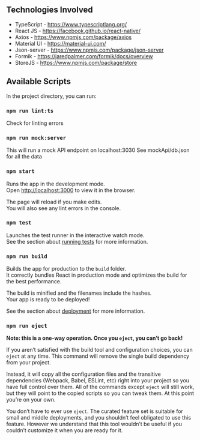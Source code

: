 ## Technologies Involved

- TypeScript - https://www.typescriptlang.org/
- React JS - https://facebook.github.io/react-native/
- Axios - https://www.npmjs.com/package/axios
- Material UI - https://material-ui.com/
- Json-server - https://www.npmjs.com/package/json-server
- Formik - https://jaredpalmer.com/formik/docs/overview
- StoreJS - https://www.npmjs.com/package/store

## Available Scripts

In the project directory, you can run:

### `npm run lint:ts`

Check for linting errors

### `npm run mock:server`

This will run a mock API endpoint on localhost:3030
See mockApi/db.json for all the data

### `npm start`

Runs the app in the development mode.<br>
Open [http://localhost:3000](http://localhost:3000) to view it in the browser.

The page will reload if you make edits.<br>
You will also see any lint errors in the console.

### `npm test`

Launches the test runner in the interactive watch mode.<br>
See the section about [running tests](https://facebook.github.io/create-react-app/docs/running-tests) for more information.

### `npm run build`

Builds the app for production to the `build` folder.<br>
It correctly bundles React in production mode and optimizes the build for the best performance.

The build is minified and the filenames include the hashes.<br>
Your app is ready to be deployed!

See the section about [deployment](https://facebook.github.io/create-react-app/docs/deployment) for more information.

### `npm run eject`

**Note: this is a one-way operation. Once you `eject`, you can’t go back!**

If you aren’t satisfied with the build tool and configuration choices, you can `eject` at any time. This command will remove the single build dependency from your project.

Instead, it will copy all the configuration files and the transitive dependencies (Webpack, Babel, ESLint, etc) right into your project so you have full control over them. All of the commands except `eject` will still work, but they will point to the copied scripts so you can tweak them. At this point you’re on your own.

You don’t have to ever use `eject`. The curated feature set is suitable for small and middle deployments, and you shouldn’t feel obligated to use this feature. However we understand that this tool wouldn’t be useful if you couldn’t customize it when you are ready for it.
